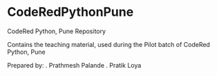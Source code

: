 # CodeRedPythonPune
CodeRed Python, Pune Repository

Contains the teaching material, used during the Pilot batch of CodeRed Python, Pune

Prepared by:
. Prathmesh Palande
. Pratik Loya
